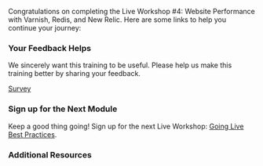 Congratulations on completing the Live Workshop #4: Website Performance with Varnish, Redis, and New Relic. Here are some links to help you continue your journey:

### Your Feedback Helps

We sincerely want this training to be useful. Please help us make this training better by sharing your feedback.

[Survey](https://www.getfeedback.com/r/FHnfj1n8?gf_q[8821859]=17495040)

### Sign up for the Next Module

Keep a good thing going! Sign up for the next Live Workshop: [Going Live Best Practices](https://pantheon.io/edt/signup-link).

### Additional Resources
